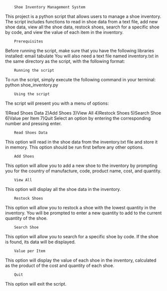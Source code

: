         Shoe Inventory Management System
This project is a python script that allows users to manage a shoe inventory. The script includes functions to read in shoe data from a text file, add new shoe data, view all the shoe data, restock shoes, search for a specific shoe by code, and view the value of each item in the inventory.

        Prerequisites
Before running the script, make sure that you have the following libraries installed:
email
tabulate
You will also need a text file named inventory.txt in the same directory as the script, with the following format:

        Running the script
To run the script, simply execute the following command in your terminal:
python shoe_inventory.py

        Using the script
The script will present you with a menu of options:

1)Read Shoes Data
2)Add Shoes
3)View All
4)Restock Shoes
5)Search Shoe
6)Value per Item
7)Quit
Select an option by entering the corresponding number and pressing enter.

        Read Shoes Data
This option will read in the shoe data from the inventory.txt file and store it in memory. This option should be run first before any other options.

        Add Shoes
This option will allow you to add a new shoe to the inventory by prompting you for the country of manufacture, code, product name, cost, and quantity.

        View All
This option will display all the shoe data in the inventory.

        Restock Shoes
This option will allow you to restock a shoe with the lowest quantity in the inventory. You will be prompted to enter a new quantity to add to the current quantity of the shoe.

        Search Shoe
This option will allow you to search for a specific shoe by code. If the shoe is found, its data will be displayed.

        Value per Item
This option will display the value of each shoe in the inventory, calculated as the product of the cost and quantity of each shoe.

        Quit
This option will exit the script.

